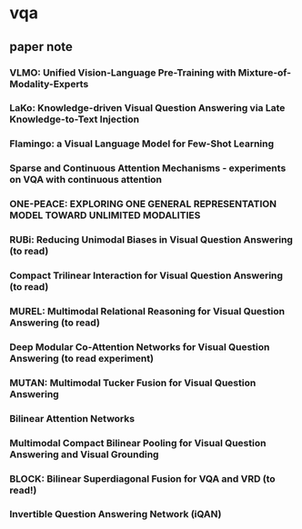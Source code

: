 # vqa

## paper note

### VLMO: Unified Vision-Language Pre-Training with Mixture-of-Modality-Experts
### LaKo: Knowledge-driven Visual Question Answering via Late Knowledge-to-Text Injection
### Flamingo: a Visual Language Model for Few-Shot Learning
### Sparse and Continuous Attention Mechanisms - experiments on VQA with continuous attention
### ONE-PEACE: EXPLORING ONE GENERAL REPRESENTATION MODEL TOWARD UNLIMITED MODALITIES
### RUBi: Reducing Unimodal Biases in Visual Question Answering (to read)
### Compact Trilinear Interaction for Visual Question Answering (to read)
### MUREL: Multimodal Relational Reasoning for Visual Question Answering (to read)
### Deep Modular Co-Attention Networks for Visual Question Answering (to read experiment)
### MUTAN: Multimodal Tucker Fusion for Visual Question Answering
### Bilinear Attention Networks
### Multimodal Compact Bilinear Pooling for Visual Question Answering and Visual Grounding
### BLOCK: Bilinear Superdiagonal Fusion for VQA and VRD (to read!)
### Invertible Question Answering Network (iQAN) 

